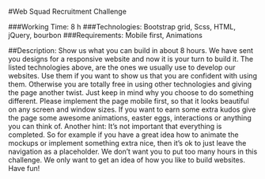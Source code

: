 #Web Squad Recruitment Challenge

###Working Time: 8 h
###Technologies: Bootstrap grid, Scss, HTML, jQuery, bourbon
###Requirements: Mobile first, Animations

##Description:
Show us what you can build in about 8 hours. We have sent you designs for a responsive website and now it is your turn to build it. The listed technologies above, are the ones we usually use to develop our websites. Use them if you want to show us that you are confident with using them. Otherwise you are totally free in using other technologies and giving the page another twist. Just keep in mind why you choose to do something different. 
Please implement the page mobile first, so that it looks beautiful on any screen and window sizes. If you want to earn some extra kudos give the page some awesome animations, easter eggs, interactions or anything you can think of. 
Another hint: It’s not important that everything is completed. So for example if you have a great idea how to animate the mockups or implement something extra nice, then it’s ok to just leave the navigation as a placeholder. We don’t want you to put too many hours in this challenge. We only want to get an idea of how you like to build websites. Have fun!
